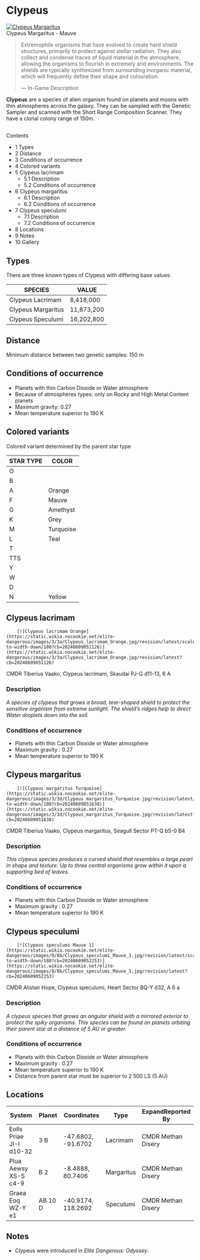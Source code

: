 # Clypeus
[![Clypeus Margaritus](https://static.wikia.nocookie.net/elite-dangerous/images/4/47/Clypeus_Margaritus.png/revision/latest/scale-to-width-down/300?cb=20210613011759)](https://static.wikia.nocookie.net/elite-dangerous/images/4/47/Clypeus_Margaritus.png/revision/latest?cb=20210613011759) 	 		 			 		 		 		 			
Clypeus Margaritus - Mauve
 		 	 

> 
> 
> Extremophile organisms that have evolved to create hard shield structures, primarily to protect against stellar radiation.  They also collect and condense traces of liquid material in the atmosphere, allowing the organisms to flourish in extremely arid environments.  The shields are typically synthesized from surrounding inorganic material, which will frequently define their shape and colouration.
> 
> 
> — In-Game Description
> 

**Clypeus** are a species of alien organism found on planets and moons with thin atmospheres across the galaxy. They can be sampled with the Genetic Sampler and scanned with the Short Range Composition Scanner. They have a clonal colony range of 150m.

## 

Contents

- 1 Types
- 2 Distance
- 3 Conditions of occurrence
- 4 Colored variants
- 5 Clypeus lacrimam
    - 5.1 Description
    - 5.2 Conditions of occurrence
- 6 Clypeus margaritus
    - 6.1 Description
    - 6.2 Conditions of occurrence
- 7 Clypeus speculumi
    - 7.1 Description
    - 7.2 Conditions of occurrence
- 8 Locations
- 9 Notes
- 10 Gallery

## Types

There are three known types of Clypeus with differing base values:

| SPECIES | VALUE |
| --- | --- |
| Clypeus Lacrimam | 8,418,000 |
| Clypeus Margaritus | 11,873,200 |
| Clypeus Speculumi | 16,202,800 |

## Distance

Minimum distance between two genetic samples: 150 m

## Conditions of occurrence

- Planets with thin Carbon Dioxide or Water atmosphere
- Because of atmospheres types: only on Rocky and High Metal Content planets
- Maximum gravity: 0.27
- Mean temperature superior to 190 K

## Colored variants

Colored variant determined by the parent star type

| STAR TYPE | COLOR |
| --- | --- |
| O |  |
| B |  |
| A | Orange |
| F | Mauve |
| G | Amethyst |
| K | Grey |
| M | Turquoise |
| L | Teal |
| T |  |
| TTS |  |
| Y |  |
| W |  |
| D |  |
| N | Yellow |

## Clypeus lacrimam

 	 	[![Clypeus lacrimam Orange](https://static.wikia.nocookie.net/elite-dangerous/images/3/3a/Clypeus_lacrimam_Orange.jpg/revision/latest/scale-to-width-down/180?cb=20240609051126)](https://static.wikia.nocookie.net/elite-dangerous/images/3/3a/Clypeus_lacrimam_Orange.jpg/revision/latest?cb=20240609051126) 	 		 			 		 		 		 			
CMDR Tiberius Vaako, Clypeus lacrimam, Skaudai PJ-G d11-13, 6 A
 		 	 

### Description

*A species of clypeus that grows a broad, tear-shaped shield to protect the sensitive organism from extreme sunlight. The shield’s ridges help to direct Water droplets down into the soil.*

### Conditions of occurrence

- Planets with thin Carbon Dioxide or Water atmosphere
- Maximum gravity : 0.27
- Mean temperature superior to 190 K

## Clypeus margaritus

 	 	[![Clypeus margaritus Turquoise](https://static.wikia.nocookie.net/elite-dangerous/images/3/3d/Clypeus_margaritus_Turquoise.jpg/revision/latest/scale-to-width-down/180?cb=20240609051638)](https://static.wikia.nocookie.net/elite-dangerous/images/3/3d/Clypeus_margaritus_Turquoise.jpg/revision/latest?cb=20240609051638) 	 		 			 		 		 		 			
CMDR Tiberius Vaako, Clypeus margaritus, Seagull Sector PT-Q b5-0 B4
 		 	 

### Description

*This clypeus species produces a curved shield that resembles a large pearl in shape and texture. Up to three central organisms grow within it upon a supporting bed of leaves.*

### Conditions of occurrence

- Planets with thin Carbon Dioxide or Water atmosphere
- Maximum gravity : 0.27
- Mean temperature superior to 190 K

## Clypeus speculumi

 	 	[![Clypeus speculumi Mauve 1](https://static.wikia.nocookie.net/elite-dangerous/images/8/8b/Clypeus_speculumi_Mauve_1.jpg/revision/latest/scale-to-width-down/180?cb=20240609052253)](https://static.wikia.nocookie.net/elite-dangerous/images/8/8b/Clypeus_speculumi_Mauve_1.jpg/revision/latest?cb=20240609052253) 	 		 			 		 		 		 			
CMDR Alistair Hope, Clypeus speculumi, Heart Sector BQ-Y d32, A 6 a
 		 	 

### Description

*A clypeus species that grows an angular shield with a mirrored exterior to protect the spiky organisms. This species can be found on planets orbiting their parent star at a distance of 5 AU or greater.*

### Conditions of occurrence

- Planets with thin Carbon Dioxide or Water atmosphere
- Maximum gravity : 0.27
- Mean temperature superior to 190 K
- Distance from parent star must be superior to 2 500 LS (5 AU)

## Locations

| System | Planet | Coordinates | Type | ExpandReported By |
| --- | --- | --- | --- | --- |
| Eolls Priae JI-I d10-32 | 3 B | -47.6802, -91.6702 | Lacrimam | CMDR Methan Disery |
| Plua Aewsy XS-S c4-9 | B 2 | -8.4888, 80.7406 | Margaritus | CMDR Methan Disery |
| Graea Eoq WZ-Y e1 | AB 10 D | -40.9174, 118.2692 | Speculumi | CMDR Methan Disery |

## Notes

- Clypeus were introduced in *Elite Dangerous: Odyssey*.